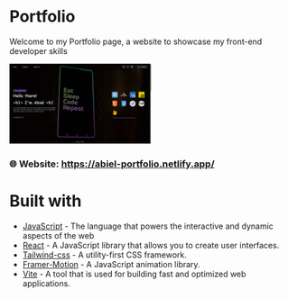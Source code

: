 # Portfolio
Welcome to my Portfolio page, a website to showcase my front-end developer skills  

<img  width="50%" src="/public/images/portfolio-preview.png" />
 
### 🌐 Website: https://abiel-portfolio.netlify.app/  ###

<h1> Built with</h1>

- [JavaScript](https://www.w3schools.com/css/) - The language that powers the interactive and dynamic aspects of the web
- [React](https://react.dev/) - A JavaScript library that allows you to create user interfaces.
- [Tailwind-css](https://tailwindcss.com/) - A utility-first CSS framework.
- [Framer-Motion](https://www.framer.com/motion/) - A JavaScript animation library.
- [Vite](https://vitejs.dev/) - A tool that is used for building fast and optimized web applications. 



